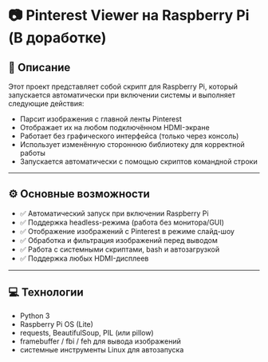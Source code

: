 # 📷 Pinterest Viewer на Raspberry Pi (В доработке)

## 📝 Описание

Этот проект представляет собой скрипт для Raspberry Pi, который запускается автоматически при включении системы и выполняет следующие действия:

- Парсит изображения с главной ленты Pinterest
- Отображает их на любом подключённом HDMI-экране
- Работает без графического интерфейса (только через консоль)
- Использует изменённую стороннюю библиотеку для корректной работы
- Запускается автоматически с помощью скриптов командной строки

---

## ⚙️ Основные возможности

- ✅ Автоматический запуск при включении Raspberry Pi  
- ✅ Поддержка headless-режима (работа без монитора/GUI)  
- ✅ Отображение изображений с Pinterest в режиме слайд-шоу  
- ✅ Обработка и фильтрация изображений перед выводом  
- ✅ Работа с системными скриптами, bash и автозагрузкой  
- ✅ Поддержка любых HDMI-дисплеев

---

## 💻 Технологии

- Python 3  
- Raspberry Pi OS (Lite)  
- requests, BeautifulSoup, PIL (или pillow)  
- framebuffer / fbi / feh для вывода изображений  
- системные инструменты Linux для автозапуска

